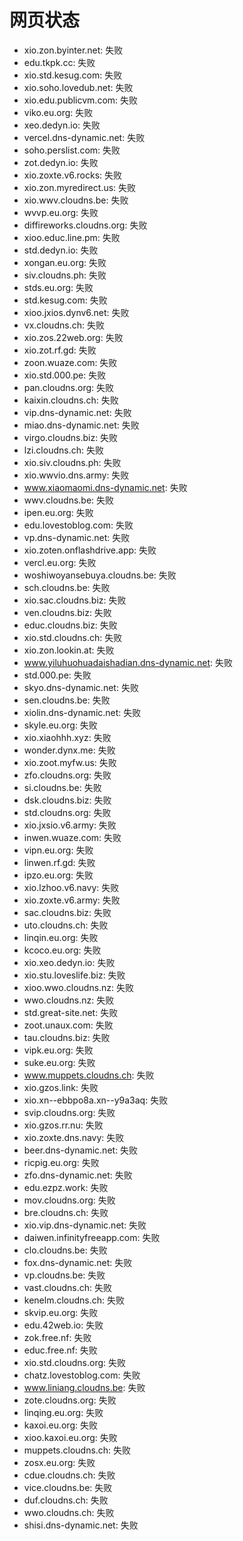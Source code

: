 # 网页状态
- xio.zon.byinter.net: 失败
- edu.tkpk.cc: 失败
- xio.std.kesug.com: 失败
- xio.soho.lovedub.net: 失败
- xio.edu.publicvm.com: 失败
- viko.eu.org: 失败
- xeo.dedyn.io: 失败
- vercel.dns-dynamic.net: 失败
- soho.perslist.com: 失败
- zot.dedyn.io: 失败
- xio.zoxte.v6.rocks: 失败
- xio.zon.myredirect.us: 失败
- xio.wwv.cloudns.be: 失败
- wvvp.eu.org: 失败
- diffireworks.cloudns.org: 失败
- xioo.educ.line.pm: 失败
- std.dedyn.io: 失败
- xongan.eu.org: 失败
- siv.cloudns.ph: 失败
- stds.eu.org: 失败
- std.kesug.com: 失败
- xioo.jxios.dynv6.net: 失败
- vx.cloudns.ch: 失败
- xio.zos.22web.org: 失败
- xio.zot.rf.gd: 失败
- zoon.wuaze.com: 失败
- xio.std.000.pe: 失败
- pan.cloudns.org: 失败
- kaixin.cloudns.ch: 失败
- vip.dns-dynamic.net: 失败
- miao.dns-dynamic.net: 失败
- virgo.cloudns.biz: 失败
- lzi.cloudns.ch: 失败
- xio.siv.cloudns.ph: 失败
- xio.wwvio.dns.army: 失败
- www.xiaomaomi.dns-dynamic.net: 失败
- wwv.cloudns.be: 失败
- ipen.eu.org: 失败
- edu.lovestoblog.com: 失败
- vp.dns-dynamic.net: 失败
- xio.zoten.onflashdrive.app: 失败
- vercl.eu.org: 失败
- woshiwoyansebuya.cloudns.be: 失败
- sch.cloudns.be: 失败
- xio.sac.cloudns.biz: 失败
- ven.cloudns.biz: 失败
- educ.cloudns.biz: 失败
- xio.std.cloudns.ch: 失败
- xio.zon.lookin.at: 失败
- www.yiluhuohuadaishadian.dns-dynamic.net: 失败
- std.000.pe: 失败
- skyo.dns-dynamic.net: 失败
- sen.cloudns.be: 失败
- xiolin.dns-dynamic.net: 失败
- skyle.eu.org: 失败
- xio.xiaohhh.xyz: 失败
- wonder.dynx.me: 失败
- xio.zoot.myfw.us: 失败
- zfo.cloudns.org: 失败
- si.cloudns.be: 失败
- dsk.cloudns.biz: 失败
- std.cloudns.org: 失败
- xio.jxsio.v6.army: 失败
- inwen.wuaze.com: 失败
- vipn.eu.org: 失败
- linwen.rf.gd: 失败
- ipzo.eu.org: 失败
- xio.lzhoo.v6.navy: 失败
- xio.zoxte.v6.army: 失败
- sac.cloudns.biz: 失败
- uto.cloudns.ch: 失败
- linqin.eu.org: 失败
- kcoco.eu.org: 失败
- xio.xeo.dedyn.io: 失败
- xio.stu.loveslife.biz: 失败
- xioo.wwo.cloudns.nz: 失败
- wwo.cloudns.nz: 失败
- std.great-site.net: 失败
- zoot.unaux.com: 失败
- tau.cloudns.biz: 失败
- vipk.eu.org: 失败
- suke.eu.org: 失败
- www.muppets.cloudns.ch: 失败
- xio.gzos.link: 失败
- xio.xn--ebbpo8a.xn--y9a3aq: 失败
- svip.cloudns.org: 失败
- xio.gzos.rr.nu: 失败
- xio.zoxte.dns.navy: 失败
- beer.dns-dynamic.net: 失败
- ricpig.eu.org: 失败
- zfo.dns-dynamic.net: 失败
- edu.ezpz.work: 失败
- mov.cloudns.org: 失败
- bre.cloudns.ch: 失败
- xio.vip.dns-dynamic.net: 失败
- daiwen.infinityfreeapp.com: 失败
- clo.cloudns.be: 失败
- fox.dns-dynamic.net: 失败
- vp.cloudns.be: 失败
- vast.cloudns.ch: 失败
- kenelm.cloudns.ch: 失败
- skvip.eu.org: 失败
- edu.42web.io: 失败
- zok.free.nf: 失败
- educ.free.nf: 失败
- xio.std.cloudns.org: 失败
- chatz.lovestoblog.com: 失败
- www.liniang.cloudns.be: 失败
- zote.cloudns.org: 失败
- linqing.eu.org: 失败
- kaxoi.eu.org: 失败
- xioo.kaxoi.eu.org: 失败
- muppets.cloudns.ch: 失败
- zosx.eu.org: 失败
- cdue.cloudns.ch: 失败
- vice.cloudns.be: 失败
- duf.cloudns.ch: 失败
- wwo.cloudns.ch: 失败
- shisi.dns-dynamic.net: 失败
